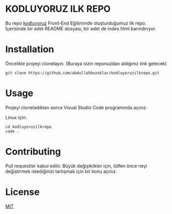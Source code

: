 # **KODLUYORUZ ILK REPO**

 Bu repo [kodluyoruz][def] Front-End Eğitiminde oluşturduğumuz ilk repo. İçerisinde bir adet README dosyası, bir adet de index.html barındırıyor.

[def]: https://www.kodluyoruz.org/
# **Installation**

Öncelikle projeyi clonelayın. (Buraya sizin reponuzdan aldığınız link gelecek)

``` 
git clone https://github.com/abdullahbozoklar/kodluyoruzilkrepo.git 
```

# **Usage**

Projeyi cloneladıktan sonra Visual Studio Code programında açınız.

Linux için:

```
cd kodluyoruzilkrepo
code .
```
# **Contributing**

Pull requestler kabul edilir. Büyük değişiklikler için, lütfen önce neyi değiştirmek istediğinizi tartışmak için bir konu açınız.

# **License**

[MIT][def2]

[def2]: https://choosealicense.com/licenses/mit/
